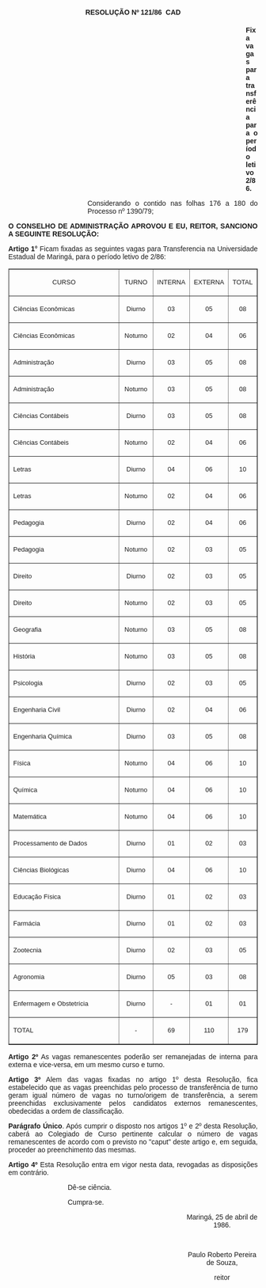 <BODY>

<B><FONT FACE="Arial"><P ALIGN="CENTER">RESOLU&Ccedil;&Atilde;O Nº<SUP> </SUP>121/86  CAD</P>
<P ALIGN="CENTER"></P><DIR>
<DIR>
<DIR>
<DIR>
<DIR>
<DIR>
<DIR>
<DIR>
<DIR>
<DIR>
<DIR>
<DIR>

<P ALIGN="JUSTIFY">Fixa vagas para transfer&ecirc;ncia para o per&iacute;odo letivo 2/86.</P>
<P ALIGN="JUSTIFY"></P></DIR>
</DIR>
</DIR>
</DIR>
</DIR>
</DIR>
</DIR>
</DIR>

</B><P ALIGN="JUSTIFY">Considerando o contido nas folhas 176 a 180 do Processo nº 1390/79;</P>
<P ALIGN="JUSTIFY"></P></DIR>
</DIR>
</DIR>
</DIR>

<B><P ALIGN="JUSTIFY">O CONSELHO DE ADMINISTRA&Ccedil;&Atilde;O APROVOU E EU, REITOR, SANCIONO A SEGUINTE RESOLU&Ccedil;&Atilde;O:</P>
</B><P ALIGN="JUSTIFY"></P>
<B><P ALIGN="JUSTIFY">Artigo 1°</B>  Ficam fixadas as seguintes vagas para Transferencia na Universidade Estadual de Maring&aacute;, para o per&iacute;odo letivo de 2/86:</P></FONT>
<TABLE BORDER CELLSPACING=1 CELLPADDING=4 WIDTH=598>
<TR><TD WIDTH="50%" VALIGN="TOP">
<FONT FACE="Arial" SIZE=2><P ALIGN="CENTER">CURSO</FONT></TD>
<TD WIDTH="14%" VALIGN="TOP">
<FONT FACE="Arial" SIZE=2><P ALIGN="CENTER">TURNO</FONT></TD>
<TD WIDTH="13%" VALIGN="TOP">
<FONT FACE="Arial" SIZE=2><P ALIGN="CENTER">INTERNA</FONT></TD>
<TD WIDTH="13%" VALIGN="TOP">
<FONT FACE="Arial" SIZE=2><P ALIGN="CENTER">EXTERNA</FONT></TD>
<TD WIDTH="11%" VALIGN="TOP">
<FONT FACE="Arial" SIZE=2><P ALIGN="CENTER">TOTAL</FONT></TD>
</TR>
<TR><TD WIDTH="50%" VALIGN="TOP">
<FONT FACE="Arial" SIZE=2><P ALIGN="JUSTIFY">Ci&ecirc;ncias Econ&ocirc;micas</FONT></TD>
<TD WIDTH="14%" VALIGN="TOP">
<FONT FACE="Arial" SIZE=2><P ALIGN="CENTER">Diurno </FONT></TD>
<TD WIDTH="13%" VALIGN="TOP">
<FONT FACE="Arial" SIZE=2><P ALIGN="CENTER">03</FONT></TD>
<TD WIDTH="13%" VALIGN="TOP">
<FONT FACE="Arial" SIZE=2><P ALIGN="CENTER">05</FONT></TD>
<TD WIDTH="11%" VALIGN="TOP">
<FONT FACE="Arial" SIZE=2><P ALIGN="CENTER">08</FONT></TD>
</TR>
<TR><TD WIDTH="50%" VALIGN="TOP">
<FONT FACE="Arial" SIZE=2><P ALIGN="JUSTIFY">Ci&ecirc;ncias Econ&ocirc;micas </FONT></TD>
<TD WIDTH="14%" VALIGN="TOP">
<FONT FACE="Arial" SIZE=2><P ALIGN="CENTER">Noturno </FONT></TD>
<TD WIDTH="13%" VALIGN="TOP">
<FONT FACE="Arial" SIZE=2><P ALIGN="CENTER">02</FONT></TD>
<TD WIDTH="13%" VALIGN="TOP">
<FONT FACE="Arial" SIZE=2><P ALIGN="CENTER">04</FONT></TD>
<TD WIDTH="11%" VALIGN="TOP">
<FONT FACE="Arial" SIZE=2><P ALIGN="CENTER">06</FONT></TD>
</TR>
<TR><TD WIDTH="50%" VALIGN="TOP">
<FONT FACE="Arial" SIZE=2><P ALIGN="JUSTIFY">Administra&ccedil;&atilde;o </FONT></TD>
<TD WIDTH="14%" VALIGN="TOP">
<FONT FACE="Arial" SIZE=2><P ALIGN="CENTER">Diurno </FONT></TD>
<TD WIDTH="13%" VALIGN="TOP">
<FONT FACE="Arial" SIZE=2><P ALIGN="CENTER">03</FONT></TD>
<TD WIDTH="13%" VALIGN="TOP">
<FONT FACE="Arial" SIZE=2><P ALIGN="CENTER">05</FONT></TD>
<TD WIDTH="11%" VALIGN="TOP">
<FONT FACE="Arial" SIZE=2><P ALIGN="CENTER">08</FONT></TD>
</TR>
<TR><TD WIDTH="50%" VALIGN="TOP">
<FONT FACE="Arial" SIZE=2><P ALIGN="JUSTIFY">Administra&ccedil;&atilde;o </FONT></TD>
<TD WIDTH="14%" VALIGN="TOP">
<FONT FACE="Arial" SIZE=2><P ALIGN="CENTER">Noturno </FONT></TD>
<TD WIDTH="13%" VALIGN="TOP">
<FONT FACE="Arial" SIZE=2><P ALIGN="CENTER">03</FONT></TD>
<TD WIDTH="13%" VALIGN="TOP">
<FONT FACE="Arial" SIZE=2><P ALIGN="CENTER">05</FONT></TD>
<TD WIDTH="11%" VALIGN="TOP">
<FONT FACE="Arial" SIZE=2><P ALIGN="CENTER">08</FONT></TD>
</TR>
<TR><TD WIDTH="50%" VALIGN="TOP">
<FONT FACE="Arial" SIZE=2><P ALIGN="JUSTIFY">Ci&ecirc;ncias Cont&aacute;beis</FONT></TD>
<TD WIDTH="14%" VALIGN="TOP">
<FONT FACE="Arial" SIZE=2><P ALIGN="CENTER">Diurno</FONT></TD>
<TD WIDTH="13%" VALIGN="TOP">
<FONT FACE="Arial" SIZE=2><P ALIGN="CENTER">03</FONT></TD>
<TD WIDTH="13%" VALIGN="TOP">
<FONT FACE="Arial" SIZE=2><P ALIGN="CENTER">05</FONT></TD>
<TD WIDTH="11%" VALIGN="TOP">
<FONT FACE="Arial" SIZE=2><P ALIGN="CENTER">08</FONT></TD>
</TR>
<TR><TD WIDTH="50%" VALIGN="TOP">
<FONT FACE="Arial" SIZE=2><P ALIGN="JUSTIFY">Ci&ecirc;ncias Cont&aacute;beis</FONT></TD>
<TD WIDTH="14%" VALIGN="TOP">
<FONT FACE="Arial" SIZE=2><P ALIGN="CENTER">Noturno </FONT></TD>
<TD WIDTH="13%" VALIGN="TOP">
<FONT FACE="Arial" SIZE=2><P ALIGN="CENTER">02</FONT></TD>
<TD WIDTH="13%" VALIGN="TOP">
<FONT FACE="Arial" SIZE=2><P ALIGN="CENTER">04</FONT></TD>
<TD WIDTH="11%" VALIGN="TOP">
<FONT FACE="Arial" SIZE=2><P ALIGN="CENTER">06</FONT></TD>
</TR>
<TR><TD WIDTH="50%" VALIGN="TOP">
<FONT FACE="Arial" SIZE=2><P ALIGN="JUSTIFY">Letras</FONT></TD>
<TD WIDTH="14%" VALIGN="TOP">
<FONT FACE="Arial" SIZE=2><P ALIGN="CENTER">Diurno </FONT></TD>
<TD WIDTH="13%" VALIGN="TOP">
<FONT FACE="Arial" SIZE=2><P ALIGN="CENTER">04</FONT></TD>
<TD WIDTH="13%" VALIGN="TOP">
<FONT FACE="Arial" SIZE=2><P ALIGN="CENTER">06</FONT></TD>
<TD WIDTH="11%" VALIGN="TOP">
<FONT FACE="Arial" SIZE=2><P ALIGN="CENTER">10</FONT></TD>
</TR>
<TR><TD WIDTH="50%" VALIGN="TOP">
<FONT FACE="Arial" SIZE=2><P ALIGN="JUSTIFY">Letras </FONT></TD>
<TD WIDTH="14%" VALIGN="TOP">
<FONT FACE="Arial" SIZE=2><P ALIGN="CENTER">Noturno </FONT></TD>
<TD WIDTH="13%" VALIGN="TOP">
<FONT FACE="Arial" SIZE=2><P ALIGN="CENTER">02</FONT></TD>
<TD WIDTH="13%" VALIGN="TOP">
<FONT FACE="Arial" SIZE=2><P ALIGN="CENTER">04</FONT></TD>
<TD WIDTH="11%" VALIGN="TOP">
<FONT FACE="Arial" SIZE=2><P ALIGN="CENTER">06</FONT></TD>
</TR>
<TR><TD WIDTH="50%" VALIGN="TOP">
<FONT FACE="Arial" SIZE=2><P ALIGN="JUSTIFY">Pedagogia </FONT></TD>
<TD WIDTH="14%" VALIGN="TOP">
<FONT FACE="Arial" SIZE=2><P ALIGN="CENTER">Diurno </FONT></TD>
<TD WIDTH="13%" VALIGN="TOP">
<FONT FACE="Arial" SIZE=2><P ALIGN="CENTER">02</FONT></TD>
<TD WIDTH="13%" VALIGN="TOP">
<FONT FACE="Arial" SIZE=2><P ALIGN="CENTER">04</FONT></TD>
<TD WIDTH="11%" VALIGN="TOP">
<FONT FACE="Arial" SIZE=2><P ALIGN="CENTER">06</FONT></TD>
</TR>
<TR><TD WIDTH="50%" VALIGN="TOP">
<FONT FACE="Arial" SIZE=2><P ALIGN="JUSTIFY">Pedagogia </FONT></TD>
<TD WIDTH="14%" VALIGN="TOP">
<FONT FACE="Arial" SIZE=2><P ALIGN="CENTER">Noturno </FONT></TD>
<TD WIDTH="13%" VALIGN="TOP">
<FONT FACE="Arial" SIZE=2><P ALIGN="CENTER">02</FONT></TD>
<TD WIDTH="13%" VALIGN="TOP">
<FONT FACE="Arial" SIZE=2><P ALIGN="CENTER">03</FONT></TD>
<TD WIDTH="11%" VALIGN="TOP">
<FONT FACE="Arial" SIZE=2><P ALIGN="CENTER">05</FONT></TD>
</TR>
<TR><TD WIDTH="50%" VALIGN="TOP">
<FONT FACE="Arial" SIZE=2><P ALIGN="JUSTIFY">Direito </FONT></TD>
<TD WIDTH="14%" VALIGN="TOP">
<FONT FACE="Arial" SIZE=2><P ALIGN="CENTER">Diurno </FONT></TD>
<TD WIDTH="13%" VALIGN="TOP">
<FONT FACE="Arial" SIZE=2><P ALIGN="CENTER">02</FONT></TD>
<TD WIDTH="13%" VALIGN="TOP">
<FONT FACE="Arial" SIZE=2><P ALIGN="CENTER">03</FONT></TD>
<TD WIDTH="11%" VALIGN="TOP">
<FONT FACE="Arial" SIZE=2><P ALIGN="CENTER">05</FONT></TD>
</TR>
<TR><TD WIDTH="50%" VALIGN="TOP">
<FONT FACE="Arial" SIZE=2><P ALIGN="JUSTIFY">Direito </FONT></TD>
<TD WIDTH="14%" VALIGN="TOP">
<FONT FACE="Arial" SIZE=2><P ALIGN="CENTER">Noturno </FONT></TD>
<TD WIDTH="13%" VALIGN="TOP">
<FONT FACE="Arial" SIZE=2><P ALIGN="CENTER">02</FONT></TD>
<TD WIDTH="13%" VALIGN="TOP">
<FONT FACE="Arial" SIZE=2><P ALIGN="CENTER">03</FONT></TD>
<TD WIDTH="11%" VALIGN="TOP">
<FONT FACE="Arial" SIZE=2><P ALIGN="CENTER">05</FONT></TD>
</TR>
<TR><TD WIDTH="50%" VALIGN="TOP">
<FONT FACE="Arial" SIZE=2><P ALIGN="JUSTIFY">Geografia</FONT></TD>
<TD WIDTH="14%" VALIGN="TOP">
<FONT FACE="Arial" SIZE=2><P ALIGN="CENTER">Noturno </FONT></TD>
<TD WIDTH="13%" VALIGN="TOP">
<FONT FACE="Arial" SIZE=2><P ALIGN="CENTER">03</FONT></TD>
<TD WIDTH="13%" VALIGN="TOP">
<FONT FACE="Arial" SIZE=2><P ALIGN="CENTER">05</FONT></TD>
<TD WIDTH="11%" VALIGN="TOP">
<FONT FACE="Arial" SIZE=2><P ALIGN="CENTER">08</FONT></TD>
</TR>
<TR><TD WIDTH="50%" VALIGN="TOP">
<FONT FACE="Arial" SIZE=2><P ALIGN="JUSTIFY">Hist&oacute;ria </FONT></TD>
<TD WIDTH="14%" VALIGN="TOP">
<FONT FACE="Arial" SIZE=2><P ALIGN="CENTER">Noturno </FONT></TD>
<TD WIDTH="13%" VALIGN="TOP">
<FONT FACE="Arial" SIZE=2><P ALIGN="CENTER">03</FONT></TD>
<TD WIDTH="13%" VALIGN="TOP">
<FONT FACE="Arial" SIZE=2><P ALIGN="CENTER">05</FONT></TD>
<TD WIDTH="11%" VALIGN="TOP">
<FONT FACE="Arial" SIZE=2><P ALIGN="CENTER">08</FONT></TD>
</TR>
<TR><TD WIDTH="50%" VALIGN="TOP">
<FONT FACE="Arial" SIZE=2><P ALIGN="JUSTIFY">Psicologia </FONT></TD>
<TD WIDTH="14%" VALIGN="TOP">
<FONT FACE="Arial" SIZE=2><P ALIGN="CENTER">Diurno </FONT></TD>
<TD WIDTH="13%" VALIGN="TOP">
<FONT FACE="Arial" SIZE=2><P ALIGN="CENTER">02</FONT></TD>
<TD WIDTH="13%" VALIGN="TOP">
<FONT FACE="Arial" SIZE=2><P ALIGN="CENTER">03</FONT></TD>
<TD WIDTH="11%" VALIGN="TOP">
<FONT FACE="Arial" SIZE=2><P ALIGN="CENTER">05</FONT></TD>
</TR>
<TR><TD WIDTH="50%" VALIGN="TOP">
<FONT FACE="Arial" SIZE=2><P ALIGN="JUSTIFY">Engenharia Civil</FONT></TD>
<TD WIDTH="14%" VALIGN="TOP">
<FONT FACE="Arial" SIZE=2><P ALIGN="CENTER">Diurno </FONT></TD>
<TD WIDTH="13%" VALIGN="TOP">
<FONT FACE="Arial" SIZE=2><P ALIGN="CENTER">02</FONT></TD>
<TD WIDTH="13%" VALIGN="TOP">
<FONT FACE="Arial" SIZE=2><P ALIGN="CENTER">04</FONT></TD>
<TD WIDTH="11%" VALIGN="TOP">
<FONT FACE="Arial" SIZE=2><P ALIGN="CENTER">06</FONT></TD>
</TR>
<TR><TD WIDTH="50%" VALIGN="TOP">
<FONT FACE="Arial" SIZE=2><P ALIGN="JUSTIFY">Engenharia Qu&iacute;mica</FONT></TD>
<TD WIDTH="14%" VALIGN="TOP">
<FONT FACE="Arial" SIZE=2><P ALIGN="CENTER">Diurno </FONT></TD>
<TD WIDTH="13%" VALIGN="TOP">
<FONT FACE="Arial" SIZE=2><P ALIGN="CENTER">03</FONT></TD>
<TD WIDTH="13%" VALIGN="TOP">
<FONT FACE="Arial" SIZE=2><P ALIGN="CENTER">05</FONT></TD>
<TD WIDTH="11%" VALIGN="TOP">
<FONT FACE="Arial" SIZE=2><P ALIGN="CENTER">08</FONT></TD>
</TR>
<TR><TD WIDTH="50%" VALIGN="TOP">
<FONT FACE="Arial" SIZE=2><P ALIGN="JUSTIFY">F&iacute;sica </FONT></TD>
<TD WIDTH="14%" VALIGN="TOP">
<FONT FACE="Arial" SIZE=2><P ALIGN="CENTER">Noturno </FONT></TD>
<TD WIDTH="13%" VALIGN="TOP">
<FONT FACE="Arial" SIZE=2><P ALIGN="CENTER">04</FONT></TD>
<TD WIDTH="13%" VALIGN="TOP">
<FONT FACE="Arial" SIZE=2><P ALIGN="CENTER">06</FONT></TD>
<TD WIDTH="11%" VALIGN="TOP">
<FONT FACE="Arial" SIZE=2><P ALIGN="CENTER">10</FONT></TD>
</TR>
<TR><TD WIDTH="50%" VALIGN="TOP">
<FONT FACE="Arial" SIZE=2><P ALIGN="JUSTIFY">Qu&iacute;mica </FONT></TD>
<TD WIDTH="14%" VALIGN="TOP">
<FONT FACE="Arial" SIZE=2><P ALIGN="CENTER">Noturno </FONT></TD>
<TD WIDTH="13%" VALIGN="TOP">
<FONT FACE="Arial" SIZE=2><P ALIGN="CENTER">04</FONT></TD>
<TD WIDTH="13%" VALIGN="TOP">
<FONT FACE="Arial" SIZE=2><P ALIGN="CENTER">06</FONT></TD>
<TD WIDTH="11%" VALIGN="TOP">
<FONT FACE="Arial" SIZE=2><P ALIGN="CENTER">10</FONT></TD>
</TR>
<TR><TD WIDTH="50%" VALIGN="TOP">
<FONT FACE="Arial" SIZE=2><P ALIGN="JUSTIFY">Matem&aacute;tica </FONT></TD>
<TD WIDTH="14%" VALIGN="TOP">
<FONT FACE="Arial" SIZE=2><P ALIGN="CENTER">Noturno </FONT></TD>
<TD WIDTH="13%" VALIGN="TOP">
<FONT FACE="Arial" SIZE=2><P ALIGN="CENTER">04</FONT></TD>
<TD WIDTH="13%" VALIGN="TOP">
<FONT FACE="Arial" SIZE=2><P ALIGN="CENTER">06</FONT></TD>
<TD WIDTH="11%" VALIGN="TOP">
<FONT FACE="Arial" SIZE=2><P ALIGN="CENTER">10</FONT></TD>
</TR>
<TR><TD WIDTH="50%" VALIGN="TOP">
<FONT FACE="Arial" SIZE=2><P ALIGN="JUSTIFY">Processamento de Dados</FONT></TD>
<TD WIDTH="14%" VALIGN="TOP">
<FONT FACE="Arial" SIZE=2><P ALIGN="CENTER">Diurno </FONT></TD>
<TD WIDTH="13%" VALIGN="TOP">
<FONT FACE="Arial" SIZE=2><P ALIGN="CENTER">01</FONT></TD>
<TD WIDTH="13%" VALIGN="TOP">
<FONT FACE="Arial" SIZE=2><P ALIGN="CENTER">02</FONT></TD>
<TD WIDTH="11%" VALIGN="TOP">
<FONT FACE="Arial" SIZE=2><P ALIGN="CENTER">03</FONT></TD>
</TR>
<TR><TD WIDTH="50%" VALIGN="TOP">
<FONT FACE="Arial" SIZE=2><P ALIGN="JUSTIFY">Ci&ecirc;ncias Biol&oacute;gicas</FONT></TD>
<TD WIDTH="14%" VALIGN="TOP">
<FONT FACE="Arial" SIZE=2><P ALIGN="CENTER">Diurno </FONT></TD>
<TD WIDTH="13%" VALIGN="TOP">
<FONT FACE="Arial" SIZE=2><P ALIGN="CENTER">04</FONT></TD>
<TD WIDTH="13%" VALIGN="TOP">
<FONT FACE="Arial" SIZE=2><P ALIGN="CENTER">06</FONT></TD>
<TD WIDTH="11%" VALIGN="TOP">
<FONT FACE="Arial" SIZE=2><P ALIGN="CENTER">10</FONT></TD>
</TR>
<TR><TD WIDTH="50%" VALIGN="TOP">
<FONT FACE="Arial" SIZE=2><P ALIGN="JUSTIFY">Educa&ccedil;&atilde;o F&iacute;sica</FONT></TD>
<TD WIDTH="14%" VALIGN="TOP">
<FONT FACE="Arial" SIZE=2><P ALIGN="CENTER">Diurno </FONT></TD>
<TD WIDTH="13%" VALIGN="TOP">
<FONT FACE="Arial" SIZE=2><P ALIGN="CENTER">01</FONT></TD>
<TD WIDTH="13%" VALIGN="TOP">
<FONT FACE="Arial" SIZE=2><P ALIGN="CENTER">02</FONT></TD>
<TD WIDTH="11%" VALIGN="TOP">
<FONT FACE="Arial" SIZE=2><P ALIGN="CENTER">03</FONT></TD>
</TR>
<TR><TD WIDTH="50%" VALIGN="TOP">
<FONT FACE="Arial" SIZE=2><P ALIGN="JUSTIFY">Farm&aacute;cia </FONT></TD>
<TD WIDTH="14%" VALIGN="TOP">
<FONT FACE="Arial" SIZE=2><P ALIGN="CENTER">Diurno </FONT></TD>
<TD WIDTH="13%" VALIGN="TOP">
<FONT FACE="Arial" SIZE=2><P ALIGN="CENTER">01</FONT></TD>
<TD WIDTH="13%" VALIGN="TOP">
<FONT FACE="Arial" SIZE=2><P ALIGN="CENTER">02</FONT></TD>
<TD WIDTH="11%" VALIGN="TOP">
<FONT FACE="Arial" SIZE=2><P ALIGN="CENTER">03</FONT></TD>
</TR>
<TR><TD WIDTH="50%" VALIGN="TOP">
<FONT FACE="Arial" SIZE=2><P ALIGN="JUSTIFY">Zootecnia </FONT></TD>
<TD WIDTH="14%" VALIGN="TOP">
<FONT FACE="Arial" SIZE=2><P ALIGN="CENTER">Diurno </FONT></TD>
<TD WIDTH="13%" VALIGN="TOP">
<FONT FACE="Arial" SIZE=2><P ALIGN="CENTER">02</FONT></TD>
<TD WIDTH="13%" VALIGN="TOP">
<FONT FACE="Arial" SIZE=2><P ALIGN="CENTER">03</FONT></TD>
<TD WIDTH="11%" VALIGN="TOP">
<FONT FACE="Arial" SIZE=2><P ALIGN="CENTER">05</FONT></TD>
</TR>
<TR><TD WIDTH="50%" VALIGN="TOP">
<FONT FACE="Arial" SIZE=2><P ALIGN="JUSTIFY">Agronomia </FONT></TD>
<TD WIDTH="14%" VALIGN="TOP">
<FONT FACE="Arial" SIZE=2><P ALIGN="CENTER">Diurno </FONT></TD>
<TD WIDTH="13%" VALIGN="TOP">
<FONT FACE="Arial" SIZE=2><P ALIGN="CENTER">05</FONT></TD>
<TD WIDTH="13%" VALIGN="TOP">
<FONT FACE="Arial" SIZE=2><P ALIGN="CENTER">03</FONT></TD>
<TD WIDTH="11%" VALIGN="TOP">
<FONT FACE="Arial" SIZE=2><P ALIGN="CENTER">08</FONT></TD>
</TR>
<TR><TD WIDTH="50%" VALIGN="TOP">
<FONT FACE="Arial" SIZE=2><P ALIGN="JUSTIFY">Enfermagem e Obstetr&iacute;cia</FONT></TD>
<TD WIDTH="14%" VALIGN="TOP">
<FONT FACE="Arial" SIZE=2><P ALIGN="CENTER">Diurno </FONT></TD>
<TD WIDTH="13%" VALIGN="TOP">
<FONT FACE="Arial" SIZE=2><P ALIGN="CENTER">-</FONT></TD>
<TD WIDTH="13%" VALIGN="TOP">
<FONT FACE="Arial" SIZE=2><P ALIGN="CENTER">01</FONT></TD>
<TD WIDTH="11%" VALIGN="TOP">
<FONT FACE="Arial" SIZE=2><P ALIGN="CENTER">01</FONT></TD>
</TR>
<TR><TD WIDTH="50%" VALIGN="TOP">
<FONT FACE="Arial" SIZE=2><P ALIGN="JUSTIFY">TOTAL</FONT></TD>
<TD WIDTH="14%" VALIGN="TOP">
<FONT FACE="Arial" SIZE=2><P ALIGN="CENTER">-</FONT></TD>
<TD WIDTH="13%" VALIGN="TOP">
<FONT FACE="Arial" SIZE=2><P ALIGN="CENTER">69</FONT></TD>
<TD WIDTH="13%" VALIGN="TOP">
<FONT FACE="Arial" SIZE=2><P ALIGN="CENTER">110</FONT></TD>
<TD WIDTH="11%" VALIGN="TOP">
<FONT FACE="Arial" SIZE=2><P ALIGN="CENTER">179</FONT></TD>
</TR>
</TABLE>

<FONT FACE="Arial"><P ALIGN="JUSTIFY"></P>
<B><P ALIGN="JUSTIFY">Artigo 2º</B>  As vagas remanescentes poder&atilde;o ser remanejadas de interna para externa e vice-versa, em um mesmo curso e turno.</P>
<B><P ALIGN="JUSTIFY">Artigo 3º</B>  Alem das vagas fixadas no artigo 1º desta Resolu&ccedil;&atilde;o, fica estabelecido que as vagas preenchidas pelo processo de transfer&ecirc;ncia de turno geram igual n&uacute;mero de vagas no turno/origem de transfer&ecirc;ncia, a serem preenchidas exclusivamente pelos candidatos externos remanescentes, obedecidas a ordem de classifica&ccedil;&atilde;o.</P>
<B><P ALIGN="JUSTIFY">Par&aacute;grafo &Uacute;nico</B>. Ap&oacute;s cumprir o disposto nos artigos 1º e 2º desta Resolu&ccedil;&atilde;o, caber&aacute; ao Colegiado de Curso pertinente calcular o n&uacute;mero de vagas remanescentes de acordo com o previsto no "caput" deste artigo e, em seguida, proceder ao preenchimento das mesmas.</P>
<B><P ALIGN="JUSTIFY">Artigo 4º</B>  Esta Resolu&ccedil;&atilde;o entra em vigor nesta data, revogadas as  disposi&ccedil;&otilde;es em contr&aacute;rio.</P><DIR>
<DIR>
<DIR>

<P ALIGN="JUSTIFY">D&ecirc;-se ci&ecirc;ncia.</P>
<P ALIGN="JUSTIFY">Cumpra-se.</P><DIR>
<DIR>
<DIR>
<DIR>
<DIR>
<DIR>

<P ALIGN="CENTER">Maring&aacute;, 25 de abril de 1986.</P>
<P ALIGN="CENTER"></P>
<P ALIGN="CENTER">&nbsp;</P>
<P ALIGN="CENTER">Paulo Roberto Pereira de Souza,</P>
<P ALIGN="CENTER">reitor</P>
<P ALIGN="JUSTIFY"></P></DIR>
</DIR>
</DIR>
</DIR>
</DIR>
</DIR>
</DIR>
</DIR>
</DIR>
</FONT></BODY>
